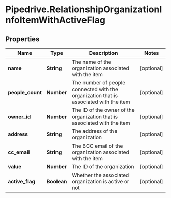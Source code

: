 # Pipedrive.RelationshipOrganizationInfoItemWithActiveFlag

## Properties

Name | Type | Description | Notes
------------ | ------------- | ------------- | -------------
**name** | **String** | The name of the organization associated with the item | [optional] 
**people_count** | **Number** | The number of people connected with the organization that is associated with the item | [optional] 
**owner_id** | **Number** | The ID of the owner of the organization that is associated with the item | [optional] 
**address** | **String** | The address of the organization | [optional] 
**cc_email** | **String** | The BCC email of the organization associated with the item | [optional] 
**value** | **Number** | The ID of the organization | [optional] 
**active_flag** | **Boolean** | Whether the associated organization is active or not | [optional] 



